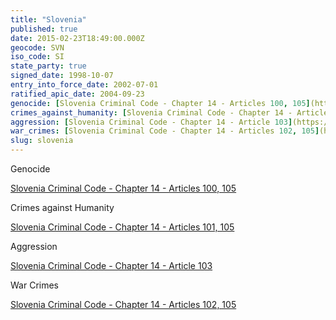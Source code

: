 ```yaml
---
title: "Slovenia"
published: true
date: 2015-02-23T18:49:00.000Z
geocode: SVN
iso_code: SI
state_party: true
signed_date: 1998-10-07
entry_into_force_date: 2002-07-01
ratified_apic_date: 2004-09-23
genocide: [Slovenia Criminal Code - Chapter 14 - Articles 100, 105](https://iccdb.hrlc.net/data/doc/196/keyword/46/)
crimes_against_humanity: [Slovenia Criminal Code - Chapter 14 - Articles 101, 105](https://iccdb.hrlc.net/data/doc/196/keyword/13/)
aggression: [Slovenia Criminal Code - Chapter 14 - Article 103](https://iccdb.hrlc.net/data/doc/196/keyword/1/)
war_crimes: [Slovenia Criminal Code - Chapter 14 - Articles 102, 105](https://iccdb.hrlc.net/data/doc/196/keyword/145/)
slug: slovenia
---
```

Genocide

[Slovenia Criminal Code - Chapter 14 - Articles 100, 105](https://iccdb.hrlc.net/data/doc/196/keyword/46/)

Crimes against Humanity

[Slovenia Criminal Code - Chapter 14 - Articles 101, 105](https://iccdb.hrlc.net/data/doc/196/keyword/13/)

Aggression

[Slovenia Criminal Code - Chapter 14 - Article 103](https://iccdb.hrlc.net/data/doc/196/keyword/1/)

War Crimes

[Slovenia Criminal Code - Chapter 14 - Articles 102, 105](https://iccdb.hrlc.net/data/doc/196/keyword/145/)

